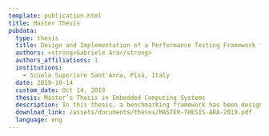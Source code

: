 ```yaml
---
template: publication.html
title: Master Thesis
pubdata:
  type: thesis
  title: Design and Implementation of a Performance Testing Framework for High-Performance Inter-Container Communications
  authors: <strong>Gabriele Ara</strong>
  authors_affiliations: 1
  institutions:
    - Scuola Superiore Sant'Anna, Pisa, Italy
  date: 2019-10-14
  custom_date: Oct 14, 2019
  thesis: Master’s Thesis in Embedded Computing Systems
  description: In this thesis, a benchmarking framework has been designed and realized, for the purpose of comparing different kernel bypass mechanisms that can be used to exchange data between VNFs deployed on OS containers within a private cloud infrastructure, to determine which is the most suitable to build efficient network infrastructures in the cloud. Among these mechanisms, this work focuses on the evaluation of the Data Plane Development Kit (DPDK) framework and other tools that are built on top of it (e.g. software virtual switches), as DPDK occupies a prominent position in the industry and provides most of the functionalities needed to bypass the kernel when exchanging network packets, either locally or with an actual hardware Network Interface Controller (NIC). Evaluations are done comparing software virtual switches against a Single-Root I/O Virtualization (SR-IOV) enabled network card, which provides a hardware implementation of local switching functionalities. This study compares the performance achieved by each different solution with respect to a number of key metrics, namely network throughput, latency and scalability, when subject to synthetic workloads simulating the behavior of real VNF components communicating with each other.
  download_link: /assets/documents/theses/MASTER-THESIS-ARA-2019.pdf
  language: eng
---
```


